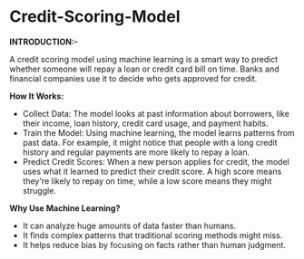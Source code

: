 # Credit-Scoring-Model
**INTRODUCTION:-**

A credit scoring model using machine learning is a smart way to predict whether someone will repay a loan or credit card bill on time. Banks and financial companies use it to decide who gets approved for credit.

**How It Works:**
- Collect Data: The model looks at past information about borrowers, like their income, loan history, credit card usage, and payment habits.
- Train the Model: Using machine learning, the model learns patterns from past data. For example, it might notice that people with a long credit history and regular payments are more likely to repay a loan.
- Predict Credit Scores: When a new person applies for credit, the model uses what it learned to predict their credit score. A high score means they're likely to repay on time, while a low score means they might struggle.
  
**Why Use Machine Learning?**
- It can analyze huge amounts of data faster than humans.
- It finds complex patterns that traditional scoring methods might miss.
- It helps reduce bias by focusing on facts rather than human judgment.
